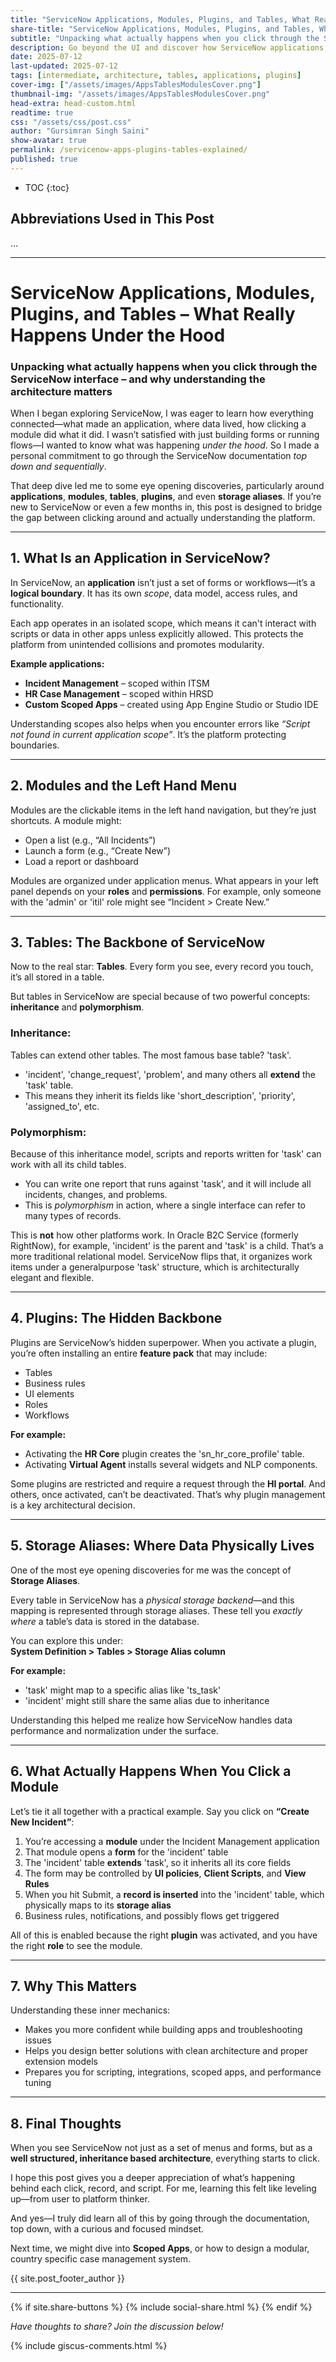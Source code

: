 ```yaml
---
title: "ServiceNow Applications, Modules, Plugins, and Tables, What Really Happens Under the Hood - NowGlide"
share-title: "ServiceNow Applications, Modules, Plugins, and Tables, What Really Happens Under the Hood - NowGlide"
subtitle: "Unpacking what actually happens when you click through the ServiceNow interface, and why understanding the architecture matters"
description: Go beyond the UI and discover how ServiceNow applications, modules, plugins, and tables work under the hood. Understand the platform's architecture, data and table inheritance, and runtime behaviors that define the Now Platform's power.
date: 2025-07-12
last-updated: 2025-07-12
tags: [intermediate, architecture, tables, applications, plugins]
cover-img: ["/assets/images/AppsTablesModulesCover.png"]
thumbnail-img: "/assets/images/AppsTablesModulesCover.png"
head-extra: head-custom.html
readtime: true
css: "/assets/css/post.css"
author: "Gursimran Singh Saini"
show-avatar: true
permalink: /servicenow-apps-plugins-tables-explained/
published: true
---
```


* TOC
{:toc}

## Abbreviations Used in This Post

...

---

# ServiceNow Applications, Modules, Plugins, and Tables – What Really Happens Under the Hood

### Unpacking what actually happens when you click through the ServiceNow interface – and why understanding the architecture matters

When I began exploring ServiceNow, I was eager to learn how everything connected—what made an application, where data lived, how clicking a module did what it did. I wasn’t satisfied with just building forms or running flows—I wanted to know what was happening *under the hood*. So I made a personal commitment to go through the ServiceNow documentation *top down and sequentially*.

That deep dive led me to some eye opening discoveries, particularly around **applications**, **modules**, **tables**, **plugins**, and even **storage aliases**. If you’re new to ServiceNow or even a few months in, this post is designed to bridge the gap between clicking around and actually understanding the platform.

---

## 1. What Is an Application in ServiceNow?

In ServiceNow, an **application** isn’t just a set of forms or workflows—it’s a **logical boundary**. It has its own *scope*, data model, access rules, and functionality.

Each app operates in an isolated scope, which means it can't interact with scripts or data in other apps unless explicitly allowed. This protects the platform from unintended collisions and promotes modularity.

**Example applications:**
- **Incident Management** – scoped within ITSM
- **HR Case Management** – scoped within HRSD
- **Custom Scoped Apps** – created using App Engine Studio or Studio IDE

Understanding scopes also helps when you encounter errors like _“Script not found in current application scope”_. It’s the platform protecting boundaries.

---

## 2. Modules and the Left Hand Menu

Modules are the clickable items in the left hand navigation, but they’re just shortcuts. A module might:
- Open a list (e.g., “All Incidents”)
- Launch a form (e.g., “Create New”)
- Load a report or dashboard

Modules are organized under application menus. What appears in your left panel depends on your **roles** and **permissions**. For example, only someone with the 'admin' or 'itil' role might see “Incident > Create New.”

---

## 3. Tables: The Backbone of ServiceNow

Now to the real star: **Tables**. Every form you see, every record you touch, it’s all stored in a table.

But tables in ServiceNow are special because of two powerful concepts: **inheritance** and **polymorphism**.

### Inheritance:
Tables can extend other tables. The most famous base table? 'task'.
- 'incident', 'change_request', 'problem', and many others all **extend** the 'task' table.
- This means they inherit its fields like 'short_description', 'priority', 'assigned_to', etc.

### Polymorphism:
Because of this inheritance model, scripts and reports written for 'task' can work with all its child tables.
- You can write one report that runs against 'task', and it will include all incidents, changes, and problems.
- This is *polymorphism* in action, where a single interface can refer to many types of records.

This is **not** how other platforms work. In Oracle B2C Service (formerly RightNow), for example, 'incident' is the parent and 'task' is a child. That’s a more traditional relational model. ServiceNow flips that, it organizes work items under a generalpurpose 'task' structure, which is architecturally elegant and flexible.

---

## 4. Plugins: The Hidden Backbone

Plugins are ServiceNow’s hidden superpower. When you activate a plugin, you’re often installing an entire **feature pack** that may include:
- Tables
- Business rules
- UI elements
- Roles
- Workflows

**For example:**
- Activating the **HR Core** plugin creates the 'sn_hr_core_profile' table.
- Activating **Virtual Agent** installs several widgets and NLP components.

Some plugins are restricted and require a request through the **HI portal**. And others, once activated, can’t be deactivated. That’s why plugin management is a key architectural decision.

---

## 5. Storage Aliases: Where Data Physically Lives

One of the most eye opening discoveries for me was the concept of **Storage Aliases**.

Every table in ServiceNow has a *physical storage backend*—and this mapping is represented through storage aliases. These tell you *exactly where* a table’s data is stored in the database.

You can explore this under:  
**System Definition > Tables > Storage Alias column**

**For example:**
- 'task' might map to a specific alias like 'ts_task'
- 'incident' might still share the same alias due to inheritance

Understanding this helped me realize how ServiceNow handles data performance and normalization under the surface.

---

## 6. What Actually Happens When You Click a Module

Let’s tie it all together with a practical example. Say you click on **“Create New Incident”**:

1. You’re accessing a **module** under the Incident Management application  
2. That module opens a **form** for the 'incident' table  
3. The 'incident' table **extends** 'task', so it inherits all its core fields  
4. The form may be controlled by **UI policies**, **Client Scripts**, and **View Rules**  
5. When you hit Submit, a **record is inserted** into the 'incident' table, which physically maps to its **storage alias**  
6. Business rules, notifications, and possibly flows get triggered  

All of this is enabled because the right **plugin** was activated, and you have the right **role** to see the module.

---

## 7. Why This Matters

Understanding these inner mechanics:
- Makes you more confident while building apps and troubleshooting issues
- Helps you design better solutions with clean architecture and proper extension models
- Prepares you for scripting, integrations, scoped apps, and performance tuning

---

## 8. Final Thoughts

When you see ServiceNow not just as a set of menus and forms, but as a **well structured, inheritance based architecture**, everything starts to click.

I hope this post gives you a deeper appreciation of what’s happening behind each click, record, and script. For me, learning this felt like leveling up—from user to platform thinker.

And yes—I truly did learn all of this by going through the documentation, top down, with a curious and focused mindset.

Next time, we might dive into **Scoped Apps**, or how to design a modular, country specific case management system.

{{ site.post_footer_author }}

---

{% if site.share-buttons %} {% include social-share.html %} {% endif %}

*Have thoughts to share? Join the discussion below!*

{% include giscus-comments.html %}